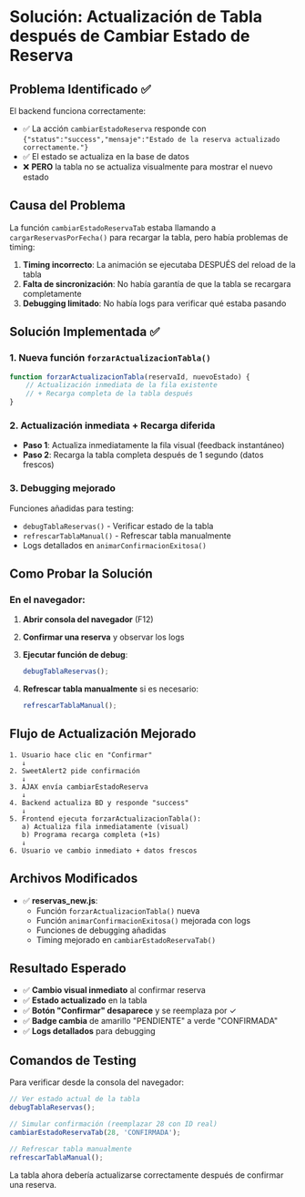 # Solución: Actualización de Tabla después de Cambiar Estado de Reserva

## Problema Identificado ✅

El backend funciona correctamente:
- ✅ La acción `cambiarEstadoReserva` responde con `{"status":"success","mensaje":"Estado de la reserva actualizado correctamente."}`
- ✅ El estado se actualiza en la base de datos
- ❌ **PERO** la tabla no se actualiza visualmente para mostrar el nuevo estado

## Causa del Problema

La función `cambiarEstadoReservaTab` estaba llamando a `cargarReservasPorFecha()` para recargar la tabla, pero había problemas de timing:

1. **Timing incorrecto**: La animación se ejecutaba DESPUÉS del reload de la tabla
2. **Falta de sincronización**: No había garantía de que la tabla se recargara completamente
3. **Debugging limitado**: No había logs para verificar qué estaba pasando

## Solución Implementada ✅

### 1. **Nueva función `forzarActualizacionTabla()`**
```javascript
function forzarActualizacionTabla(reservaId, nuevoEstado) {
    // Actualización inmediata de la fila existente
    // + Recarga completa de la tabla después
}
```

### 2. **Actualización inmediata + Recarga diferida**
- **Paso 1**: Actualiza inmediatamente la fila visual (feedback instantáneo)
- **Paso 2**: Recarga la tabla completa después de 1 segundo (datos frescos)

### 3. **Debugging mejorado**
Funciones añadidas para testing:
- `debugTablaReservas()` - Verificar estado de la tabla
- `refrescarTablaManual()` - Refrescar tabla manualmente
- Logs detallados en `animarConfirmacionExitosa()`

## Como Probar la Solución

### En el navegador:

1. **Abrir consola del navegador** (F12)

2. **Confirmar una reserva** y observar los logs

3. **Ejecutar función de debug**:
   ```javascript
   debugTablaReservas();
   ```

4. **Refrescar tabla manualmente** si es necesario:
   ```javascript
   refrescarTablaManual();
   ```

## Flujo de Actualización Mejorado

```
1. Usuario hace clic en "Confirmar" 
   ↓
2. SweetAlert2 pide confirmación
   ↓  
3. AJAX envía cambiarEstadoReserva
   ↓
4. Backend actualiza BD y responde "success"
   ↓
5. Frontend ejecuta forzarActualizacionTabla():
   a) Actualiza fila inmediatamente (visual)
   b) Programa recarga completa (+1s)
   ↓
6. Usuario ve cambio inmediato + datos frescos
```

## Archivos Modificados

- ✅ **reservas_new.js**: 
  - Función `forzarActualizacionTabla()` nueva
  - Función `animarConfirmacionExitosa()` mejorada con logs
  - Funciones de debugging añadidas
  - Timing mejorado en `cambiarEstadoReservaTab()`

## Resultado Esperado

- ✅ **Cambio visual inmediato** al confirmar reserva
- ✅ **Estado actualizado** en la tabla
- ✅ **Botón "Confirmar" desaparece** y se reemplaza por ✓
- ✅ **Badge cambia** de amarillo "PENDIENTE" a verde "CONFIRMADA"
- ✅ **Logs detallados** para debugging

## Comandos de Testing

Para verificar desde la consola del navegador:

```javascript
// Ver estado actual de la tabla
debugTablaReservas();

// Simular confirmación (reemplazar 28 con ID real)
cambiarEstadoReservaTab(28, 'CONFIRMADA');

// Refrescar tabla manualmente
refrescarTablaManual();
```

La tabla ahora debería actualizarse correctamente después de confirmar una reserva.
